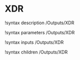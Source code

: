 <!-- MOOSE Documentation Stub: Remove this when content is added. -->

# XDR

!syntax description /Outputs/XDR

!syntax parameters /Outputs/XDR

!syntax inputs /Outputs/XDR

!syntax children /Outputs/XDR
